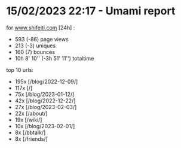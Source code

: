 # 15/02/2023 22:17 - Umami report
for www.shifeiti.com [24h] :

 - 593 (-86) page views
 - 213 (-3) uniques
 - 160 (7) bounces
 - 10h 8' 10'' (-3h 51' 11'') totaltime


top 10 urls:
 - 195x [/blog/2022-12-09/]
 - 117x [/]
 - 75x [/blog/2023-01-12/]
 - 42x [/blog/2022-12-22/]
 - 27x [/blog/2023-02-03/]
 - 22x [/about/]
 - 19x [/wiki/]
 - 10x [/blog/2023-02-01/]
 - 8x [/bbtalk/]
 - 8x [/friends/]


